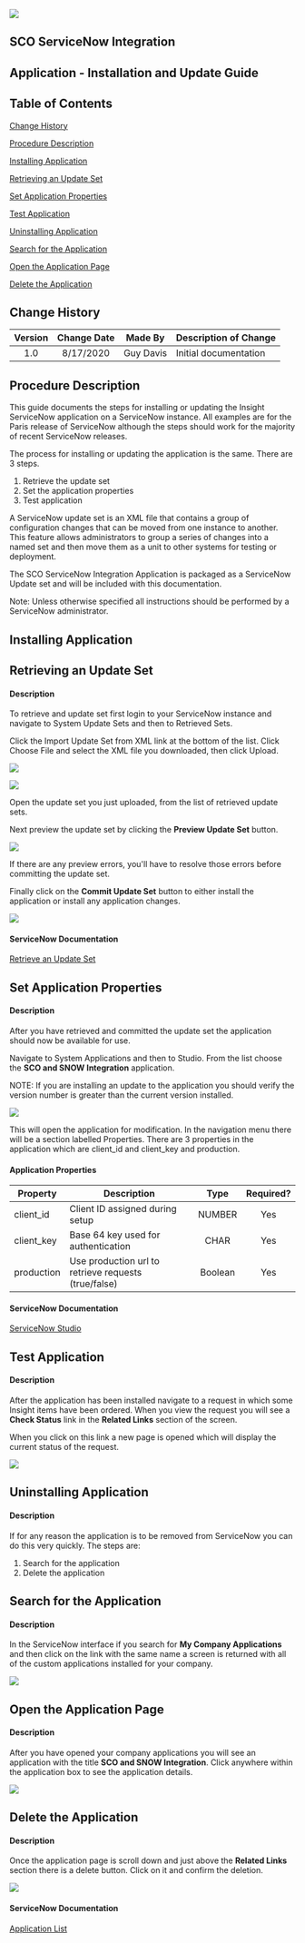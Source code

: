 ![](docs/insight.jpg)

## **SCO ServiceNow Integration**
## **Application - Installation and Update Guide**

## Table of Contents

[Change History](#_Toc48720716)

[Procedure Description](#_Toc48720717)

[Installing Application](#_Toc48720718)

[Retrieving an Update Set](#_Toc48720719)

[Set Application Properties](#_Toc48720720)

[Test Application](#_Toc48720721)

[Uninstalling Application](#_Toc48720722)

[Search for the Application](#_Toc48720723)

[Open the Application Page](#_Toc48720724)

[Delete the Application](#_Toc48720725)

## Change History

| **Version** | **Change Date** | **Made By** | **Description of Change** |
|:---:|:---:|:---:|---|
| 1.0         | 8/17/2020       | Guy Davis   | Initial documentation     |


## Procedure Description

This guide documents the steps for installing or updating the Insight ServiceNow application on a ServiceNow instance. All examples are for the Paris release of ServiceNow although the steps should work for the majority of recent ServiceNow releases.

The process for installing or updating the application is the same. There are 3 steps.

1. Retrieve the update set
2. Set the application properties
3. Test application

A ServiceNow update set is an XML file that contains a group of configuration changes that can be moved from one instance to another. This feature allows administrators to group a series of changes into a named set and then move them as a unit to other systems for testing or deployment.

The SCO ServiceNow Integration Application is packaged as a ServiceNow Update set and will be included with this documentation.

Note: Unless otherwise specified all instructions should be performed by a ServiceNow administrator.

## Installing Application

## Retrieving an Update Set

#### Description

To retrieve and update set first login to your ServiceNow instance and navigate to System Update Sets and then to Retrieved Sets.

Click the Import Update Set from XML link at the bottom of the list. Click Choose File and select the XML file you downloaded, then click Upload.

![](docs/screen1.png)

![](docs/screen2.png)

Open the update set you just uploaded, from the list of retrieved update sets.

Next preview the update set by clicking the **Preview Update Set** button.

![](docs/screen3.png)

If there are any preview errors, you&#39;ll have to resolve those errors before committing the update set.

Finally click on the **Commit Update Set** button to either install the application or install any application changes.

![](docs/screen4.png)

#### ServiceNow Documentation
[Retrieve an Update Set](https://docs.servicenow.com/bundle/paris-application-development/page/build/system-update-sets/task/t_RetrieveAnUpdateSet.html)

## Set Application Properties

#### Description

After you have retrieved and committed the update set the application should now be available for use.

Navigate to System Applications and then to Studio. From the list choose the **SCO and SNOW Integration** application.

NOTE: If you are installing an update to the application you should verify the version number is greater than the current version installed.

![](docs/screen5.png)

This will open the application for modification. In the navigation menu there will be a section labelled Properties. There are 3 properties in the application which are client\_id and client\_key and production.

#### Application Properties

| **Property** | **Description**                                      | **Type** | **Required?** |
|--------------|------------------------------------------------------|:--------:|:-------------:|
| client\_id   | Client ID assigned during setup                      | NUMBER   | Yes |
| client\_key  | Base 64 key used for authentication                  | CHAR | Yes |
| production   | Use production url to retrieve requests (true/false) | Boolean | Yes |

#### ServiceNow Documentation

[ServiceNow Studio](https://docs.servicenow.com/bundle/paris-application-development/page/build/applications/concept/c_ServiceNowStudio.html)

## Test Application

#### Description

After the application has been installed navigate to a request in which some Insight items have been ordered. When you view the request you will see a **Check Status** link in the **Related Links** section of the screen.

When you click on this link a new page is opened which will display the current status of the request.

![](docs/screen6.png)

## Uninstalling Application

#### Description

If for any reason the application is to be removed from ServiceNow you can do this very quickly. The steps are:

1. Search for the application
2. Delete the application

## Search for the Application

#### Description

In the ServiceNow interface if you search for **My Company Applications** and then click on the link with the same name a screen is returned with all of the custom applications installed for your company.

![](docs/screen7.png)

## Open the Application Page

#### Description

After you have opened your company applications you will see an application with the title **SCO and SNOW Integration**. Click anywhere within the application box to see the application details.

![](docs/screen8.png)

## Delete the Application

#### Description

Once the application page is scroll down and just above the **Related Links** section there is a delete button. Click on it and confirm the deletion.

![](docs/screen9.png)

#### ServiceNow Documentation

[Application List](https://docs.servicenow.com/bundle/paris-application-development/page/build/applications/concept/c_ApplicationList.html)

